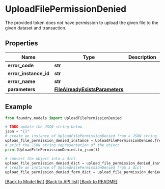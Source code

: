 # UploadFilePermissionDenied

The provided token does not have permission to upload the given file to the given dataset and transaction.

## Properties

Name | Type | Description | Notes
------------ | ------------- | ------------- | -------------
**error_code** | **str** |  |
**error_instance_id** | **str** |  | \[optional\]
**error_name** | **str** |  |
**parameters** | [**FileAlreadyExistsParameters**](FileAlreadyExistsParameters.md) |  |

## Example

```python
from foundry.models import UploadFilePermissionDenied

# TODO update the JSON string below
json = "{}"
# create an instance of UploadFilePermissionDenied from a JSON string
upload_file_permission_denied_instance = UploadFilePermissionDenied.from_json(json)
# print the JSON string representation of the object
print(UploadFilePermissionDenied.to_json())

# convert the object into a dict
upload_file_permission_denied_dict = upload_file_permission_denied_instance.to_dict()
# create an instance of UploadFilePermissionDenied from a dict
upload_file_permission_denied_form_dict = upload_file_permission_denied.from_dict(upload_file_permission_denied_dict)
```

[\[Back to Model list\]](../README.md#documentation-for-models) [\[Back to API list\]](../README.md#documentation-for-api-endpoints) [\[Back to README\]](../README.md)
